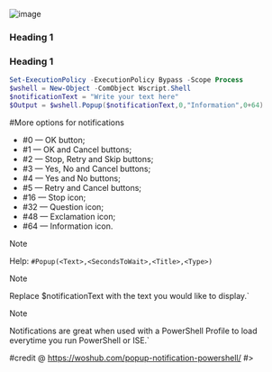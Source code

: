 ![image](https://github.com/user-attachments/assets/3eafc80d-f5ff-4126-8fca-24ba9021fbd7)


### Heading 1
### Heading 1
```powershell
Set-ExecutionPolicy -ExecutionPolicy Bypass -Scope Process
$wshell = New-Object -ComObject Wscript.Shell
$notificationText = "Write your text here"
$Output = $wshell.Popup($notificationText,0,"Information",0+64)
```
#More options for notifications
* #0 — OK button;
* #1 — OK and Cancel buttons;
* #2 — Stop, Retry and Skip buttons;
* #3 — Yes, No and Cancel buttons;
* #4 — Yes and No buttons;
* #5 — Retry and Cancel buttons;
* #16 — Stop icon;
* #32 — Question icon;
* #48 — Exclamation icon;
* #64 — Information icon.

> [!NOTE]
> Help: `#Popup(<Text>,<SecondsToWait>,<Title>,<Type>)`

> [!NOTE]
> Replace $notificationText with the text you would like to display.`

> [!NOTE]
> Notifications are great when used with a PowerShell Profile to load everytime you run PowerShell or ISE.`

#credit @ https://woshub.com/popup-notification-powershell/
#>

